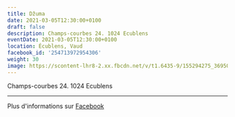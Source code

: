 ```yaml
---
title: Džuma
date: 2021-03-05T12:30:00+0100
draft: false
description: Champs-courbes 24. 1024 Ecublens
eventDate: 2021-03-05T12:30:00+0100
location: Écublens, Vaud
facebook_id: '254713972954306'
weight: 30
image: https://scontent-lhr8-2.xx.fbcdn.net/v/t1.6435-9/155294275_3695079563921169_4909597834044538694_n.jpg?_nc_cat=101&ccb=1-7&_nc_sid=9e60e4&_nc_ohc=HOT-Xkr8TTgQ7kNvwFtEJfc&_nc_oc=Adnq8KSN7TIVAP347U7fK1HWHLqh4BgnpFPF1LGi-EQlNsxmi9Irdvn_6N3xiRZBzlw&_nc_zt=23&_nc_ht=scontent-lhr8-2.xx&edm=ABTKTjYEAAAA&_nc_gid=tMUYqYgQ_Ou8ZZV_Fuv80w&oh=00_AfTHE1T5kjHAif-ZD5wWRBBo0TPamTSTsuspyKz3r9y5SA&oe=68A7C55B
---
```


Champs-courbes 24. 1024 Ecublens

---

Plus d'informations sur [Facebook](https://facebook.com/events/254713972954306)